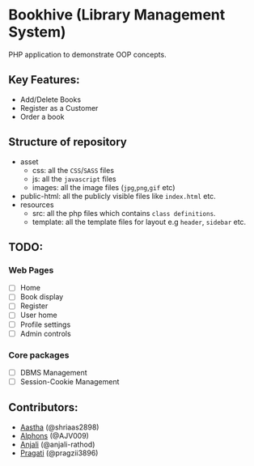 # Bookhive (Library Management System)
PHP application to demonstrate OOP concepts.

## Key Features:
- Add/Delete Books
- Register as a Customer
- Order a book
## Structure of repository
* asset
  - css: all the `CSS`/`SASS` files
  - js: all the `javascript` files
  - images: all the image files (`jpg`,`png`,`gif` etc)
* public-html: all the publicly visible files like `index.html` etc.
* resources
  - src: all the php files which contains `class definitions`.
  - template: all the template files for layout e.g `header`, `sidebar` etc.

## TODO:
### Web Pages
- [ ] Home
- [ ] Book display
- [ ] Register
- [ ] User home
- [ ] Profile settings
- [ ] Admin controls
### Core packages
- [ ] DBMS Management
- [ ] Session-Cookie Management

## Contributors:
- [Aastha](https://github.com/shriaas2898) (@shriaas2898)
- [Alphons](https://github.com/AJV009) (@AJV009)
- [Anjali](https://github.com/anjali-rathod) (@anjali-rathod)
- [Pragati](https://github.com/pragzii3896) (@pragzii3896)
